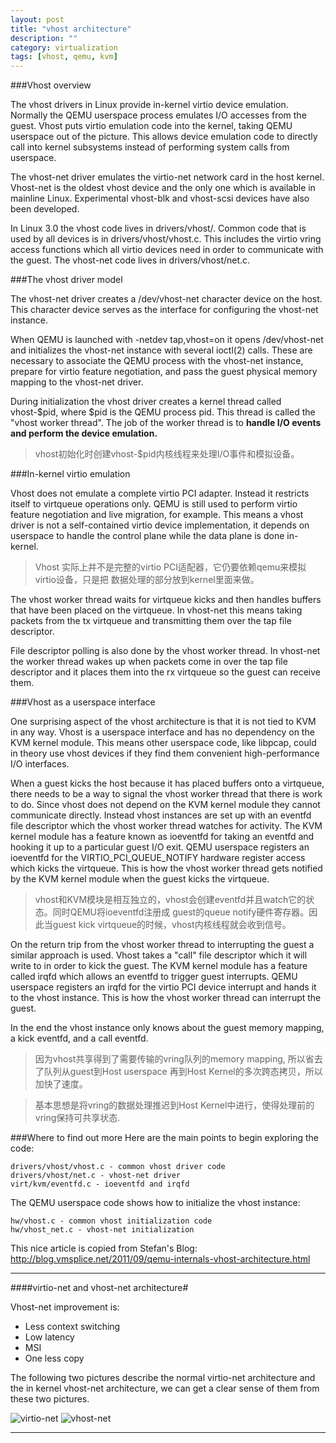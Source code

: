 ```yaml
---
layout: post
title: "vhost architecture"
description: ""
category: virtualization
tags: [vhost, qemu, kvm]
---
```



###Vhost overview

The vhost drivers in Linux provide in-kernel virtio device emulation.
Normally the QEMU userspace process emulates I/O accesses from the guest.
Vhost puts virtio emulation code into the kernel, taking QEMU userspace out
of the picture. This allows device emulation code to directly call into kernel
subsystems instead of performing system calls from userspace.

The vhost-net driver emulates the virtio-net network card in the host kernel.
Vhost-net is the oldest vhost device and the only one which is available in
mainline Linux. Experimental vhost-blk and vhost-scsi devices have also been developed.

In Linux 3.0 the vhost code lives in drivers/vhost/. Common code that is used by all
devices is in drivers/vhost/vhost.c. This includes the virtio vring access functions
which all virtio devices need in order to communicate with the guest. The vhost-net
code lives in drivers/vhost/net.c.

###The vhost driver model

The vhost-net driver creates a /dev/vhost-net character device on the host.
This character device serves as the interface for configuring the vhost-net instance.

When QEMU is launched with -netdev tap,vhost=on it opens /dev/vhost-net and initializes
the vhost-net instance with several ioctl(2) calls. These are necessary to associate the
QEMU process with the vhost-net instance, prepare for virtio feature negotiation, and pass
the guest physical memory mapping to the vhost-net driver.

During initialization the vhost driver creates a kernel thread called vhost-$pid,
where $pid is the QEMU process pid. This thread is called the "vhost worker thread".
The job of the worker thread is to **handle I/O events and perform the device emulation.**

>vhost初始化时创建vhost-$pid内核线程来处理I/O事件和模拟设备。

###In-kernel virtio emulation

Vhost does not emulate a complete virtio PCI adapter. Instead it restricts itself to
virtqueue operations only. QEMU is still used to perform virtio feature negotiation
and live migration, for example. This means a vhost driver is not a self-contained virtio
device implementation, it depends on userspace to handle the control plane while the data
plane is done in-kernel.

> Vhost 实际上并不是完整的virtio PCI适配器，它仍要依赖qemu来模拟virtio设备，只是把
> 数据处理的部分放到kernel里面来做。

The vhost worker thread waits for virtqueue kicks and then handles buffers that have been
placed on the virtqueue. In vhost-net this means taking packets from the tx virtqueue and
transmitting them over the tap file descriptor.

File descriptor polling is also done by the vhost worker thread. In vhost-net the worker
thread wakes up when packets come in over the tap file descriptor and it places them into
the rx virtqueue so the guest can receive them.

###Vhost as a userspace interface

One surprising aspect of the vhost architecture is that it is not tied to KVM in any way.
Vhost is a userspace interface and has no dependency on the KVM kernel module. This means
other userspace code, like libpcap, could in theory use vhost devices if they find them
convenient high-performance I/O interfaces.

When a guest kicks the host because it has placed buffers onto a virtqueue, there needs to
be a way to signal the vhost worker thread that there is work to do. Since vhost does not
depend on the KVM kernel module they cannot communicate directly. Instead vhost instances
are set up with an eventfd file descriptor which the vhost worker thread watches for activity.
The KVM kernel module has a feature known as ioeventfd for taking an eventfd and hooking it up
to a particular guest I/O exit. QEMU userspace registers an ioeventfd for the
VIRTIO_PCI_QUEUE_NOTIFY hardware register access which kicks the virtqueue. This is how the
vhost worker thread gets notified by the KVM kernel module when the guest kicks the virtqueue.

> vhost和KVM模块是相互独立的，vhost会创建eventfd并且watch它的状态。同时QEMU将ioeventfd注册成
> guest的queue notify硬件寄存器。因此当guest kick virtqueue的时候，vhost内核线程就会收到信号。

On the return trip from the vhost worker thread to interrupting the guest a similar approach
is used. Vhost takes a "call" file descriptor which it will write to in order to kick the guest.
The KVM kernel module has a feature called irqfd which allows an eventfd to trigger guest interrupts.
QEMU userspace registers an irqfd for the virtio PCI device interrupt and hands it to the vhost
instance. This is how the vhost worker thread can interrupt the guest.

In the end the vhost instance only knows about the guest memory mapping, a kick eventfd,
and a call eventfd.

> 因为vhost共享得到了需要传输的vring队列的memory mapping, 所以省去了队列从guest到Host userspace
> 再到Host Kernel的多次跨态拷贝，所以加快了速度。

> 基本思想是将vring的数据处理推迟到Host Kernel中进行，使得处理前的vring保持可共享状态.

###Where to find out more
Here are the main points to begin exploring the code:

    drivers/vhost/vhost.c - common vhost driver code
    drivers/vhost/net.c - vhost-net driver
    virt/kvm/eventfd.c - ioeventfd and irqfd

The QEMU userspace code shows how to initialize the vhost instance:

    hw/vhost.c - common vhost initialization code
    hw/vhost_net.c - vhost-net initialization


This nice article is copied from Stefan's Blog:
<http://blog.vmsplice.net/2011/09/qemu-internals-vhost-architecture.html>

---

####virtio-net and vhost-net architecture#


Vhost-net improvement is:

- Less context switching
- Low latency
- MSI
- One less copy

The following two pictures describe the normal virtio-net architecture and the
in kernel vhost-net architecture, we can get a clear sense of them from these two
pictures.

![virtio-net](http://7xky0k.com1.z0.glb.clouddn.com/virtio-net.jpg)
![vhost-net](http://7xky0k.com1.z0.glb.clouddn.com/vhost-net.jpg)


---
